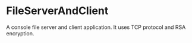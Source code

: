 # FileServerAndClient
A console file server and client application. It uses TCP protocol and RSA encryption.
